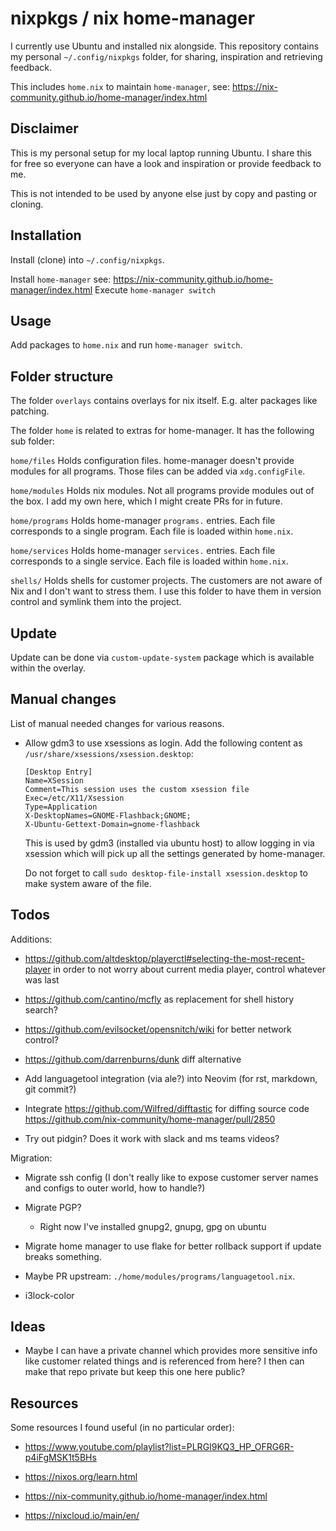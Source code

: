nixpkgs / nix home-manager
==========================

I currently use Ubuntu and installed nix alongside.
This repository contains my personal `~/.config/nixpkgs` folder,
for sharing, inspiration and retrieving feedback.

This includes `home.nix` to maintain `home-manager`,
see: https://nix-community.github.io/home-manager/index.html

Disclaimer
----------

This is my personal setup for my local laptop running Ubuntu.
I share this for free so everyone can have a look and inspiration or provide feedback to me.

This is not intended to be used by anyone else just by copy and pasting or cloning.

Installation
------------

Install (clone) into `~/.config/nixpkgs`.

Install `home-manager` see: https://nix-community.github.io/home-manager/index.html
Execute `home-manager switch`

Usage
-----

Add packages to `home.nix` and run `home-manager switch`.

Folder structure
----------------

The folder `overlays` contains overlays for nix itself.
E.g. alter packages like patching.

The folder `home` is related to extras for home-manager.
It has the following sub folder:

`home/files`
   Holds configuration files.
   home-manager doesn't provide modules for all programs.
   Those files can be added via `xdg.configFile`.

`home/modules`
   Holds nix modules.
   Not all programs provide modules out of the box.
   I add my own here, which I might create PRs for in future.

`home/programs`
   Holds home-manager `programs.` entries.
   Each file corresponds to a single program.
   Each file is loaded within `home.nix`.

`home/services`
   Holds home-manager `services.` entries.
   Each file corresponds to a single service.
   Each file is loaded within `home.nix`.

`shells/`
    Holds shells for customer projects.
    The customers are not aware of Nix and I don't want to stress them.
    I use this folder to have them in version control and symlink them into the
    project.

Update
------

Update can be done via `custom-update-system` package which is available within
the overlay.

Manual changes
--------------

List of manual needed changes for various reasons.

* Allow gdm3 to use xsessions as login.
  Add the following content as `/usr/share/xsessions/xsession.desktop`:

      [Desktop Entry]
      Name=XSession
      Comment=This session uses the custom xsession file
      Exec=/etc/X11/Xsession
      Type=Application
      X-DesktopNames=GNOME-Flashback;GNOME;
      X-Ubuntu-Gettext-Domain=gnome-flashback

  This is used by gdm3 (installed via ubuntu host) to allow logging in via
  xsession which will pick up all the settings generated by home-manager.

  Do not forget to call `sudo desktop-file-install xsession.desktop` to make
  system aware of the file.

Todos
-----

Additions:

* https://github.com/altdesktop/playerctl#selecting-the-most-recent-player in
  order to not worry about current media player, control whatever was last

* https://github.com/cantino/mcfly as replacement for shell history search?

* https://github.com/evilsocket/opensnitch/wiki for better network control?

* https://github.com/darrenburns/dunk diff alternative

* Add languagetool integration (via ale?) into Neovim (for rst, markdown, git commit?)

* Integrate https://github.com/Wilfred/difftastic for diffing source code
  https://github.com/nix-community/home-manager/pull/2850

* Try out pidgin? Does it work with slack and ms teams videos?

Migration:

* Migrate ssh config (I don't really like to expose customer server names and configs to outer world, how to handle?)

* Migrate PGP?

   * Right now I've installed gnupg2, gnupg, gpg on ubuntu

* Migrate home manager to use flake for better rollback support if update breaks something.

* Maybe PR upstream: `./home/modules/programs/languagetool.nix`.

* i3lock-color

Ideas
-----

* Maybe I can have a private channel which provides more sensitive info like customer related things and is referenced from here?
  I then can make that repo private but keep this one here public?

Resources
---------

Some resources I found useful (in no particular order):

* https://www.youtube.com/playlist?list=PLRGI9KQ3_HP_OFRG6R-p4iFgMSK1t5BHs

* https://nixos.org/learn.html

* https://nix-community.github.io/home-manager/index.html

* https://nixcloud.io/main/en/
